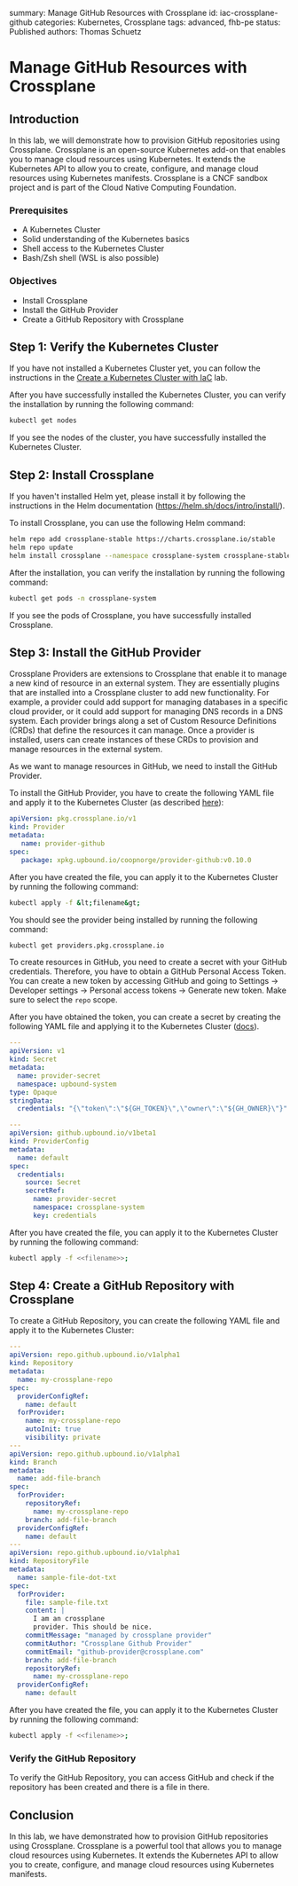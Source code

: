 summary: Manage GitHub Resources with Crossplane
id: iac-crossplane-github
categories: Kubernetes, Crossplane
tags: advanced, fhb-pe
status: Published
authors: Thomas Schuetz

# Manage GitHub Resources with Crossplane

## Introduction
In this lab, we will demonstrate how to provision GitHub repositories using Crossplane. Crossplane is an open-source Kubernetes add-on that enables you to manage cloud resources using Kubernetes. It extends the Kubernetes API to allow you to create, configure, and manage cloud resources using Kubernetes manifests. Crossplane is a CNCF sandbox project and is part of the Cloud Native Computing Foundation.

### Prerequisites
- A Kubernetes Cluster
- Solid understanding of the Kubernetes basics
- Shell access to the Kubernetes Cluster
- Bash/Zsh shell (WSL is also possible)

### Objectives
- Install Crossplane
- Install the GitHub Provider
- Create a GitHub Repository with Crossplane


## Step 1: Verify the Kubernetes Cluster
If you have not installed a Kubernetes Cluster yet, you can follow the instructions in the [Create a Kubernetes Cluster with IaC](./iac-exo-k8s-cluster) lab.

After you have successfully installed the Kubernetes Cluster, you can verify the installation by running the following command:

```bash
kubectl get nodes
```

If you see the nodes of the cluster, you have successfully installed the Kubernetes Cluster.

## Step 2: Install Crossplane
If you haven't installed Helm yet, please install it by following the instructions in the Helm documentation (https://helm.sh/docs/intro/install/).

To install Crossplane, you can use the following Helm command:

```bash
helm repo add crossplane-stable https://charts.crossplane.io/stable
helm repo update
helm install crossplane --namespace crossplane-system crossplane-stable/crossplane --create-namespace --wait
```

After the installation, you can verify the installation by running the following command:

```bash
kubectl get pods -n crossplane-system
```

If you see the pods of Crossplane, you have successfully installed Crossplane.

## Step 3: Install the GitHub Provider
Crossplane Providers are extensions to Crossplane that enable it to manage a new kind of resource in an external system. They are essentially plugins that are installed into a Crossplane cluster to add new functionality. For example, a provider could add support for managing databases in a specific cloud provider, or it could add support for managing DNS records in a DNS system. Each provider brings along a set of Custom Resource Definitions (CRDs) that define the resources it can manage. Once a provider is installed, users can create instances of these CRDs to provision and manage resources in the external system.

As we want to manage resources in GitHub, we need to install the GitHub Provider.

To install the GitHub Provider, you have to create the following YAML file and apply it to the Kubernetes Cluster (as described [here](https://marketplace.upbound.io/providers/coopnorge/provider-github/v0.10.0)):

```yaml
apiVersion: pkg.crossplane.io/v1
kind: Provider
metadata:
   name: provider-github
spec:
   package: xpkg.upbound.io/coopnorge/provider-github:v0.10.0
```

After you have created the file, you can apply it to the Kubernetes Cluster by running the following command:

```bash
kubectl apply -f &lt;filename&gt;
```

You should see the provider being installed by running the following command:

```bash
kubectl get providers.pkg.crossplane.io
```

To create resources in GitHub, you need to create a secret with your GitHub credentials. Therefore, you have to obtain a GitHub Personal Access Token. You can create a new token by accessing GitHub and going to Settings -> Developer settings -> Personal access tokens -> Generate new token. Make sure to select the `repo` scope.

After you have obtained the token, you can create a secret by creating the following YAML file and applying it to the Kubernetes Cluster ([docs](https://github.com/coopnorge/provider-github/blob/main/README.md)).

```yaml
---
apiVersion: v1
kind: Secret
metadata:
  name: provider-secret
  namespace: upbound-system
type: Opaque
stringData:
  credentials: "{\"token\":\"${GH_TOKEN}\",\"owner\":\"${GH_OWNER}\"}"

---
apiVersion: github.upbound.io/v1beta1
kind: ProviderConfig
metadata:
  name: default
spec:
  credentials:
    source: Secret
    secretRef:
      name: provider-secret
      namespace: crossplane-system
      key: credentials
```

After you have created the file, you can apply it to the Kubernetes Cluster by running the following command:

```bash
kubectl apply -f <<filename>>;
```

## Step 4: Create a GitHub Repository with Crossplane
To create a GitHub Repository, you can create the following YAML file and apply it to the Kubernetes Cluster:

```yaml
---
apiVersion: repo.github.upbound.io/v1alpha1
kind: Repository
metadata:
  name: my-crossplane-repo
spec:
  providerConfigRef:
    name: default
  forProvider:
    name: my-crossplane-repo
    autoInit: true
    visibility: private
---
apiVersion: repo.github.upbound.io/v1alpha1
kind: Branch
metadata:
  name: add-file-branch
spec:
  forProvider:
    repositoryRef:
      name: my-crossplane-repo
    branch: add-file-branch
  providerConfigRef:
    name: default
---
apiVersion: repo.github.upbound.io/v1alpha1
kind: RepositoryFile
metadata:
  name: sample-file-dot-txt
spec:
  forProvider:
    file: sample-file.txt
    content: |
      I am an crossplane
      provider. This should be nice.
    commitMessage: "managed by crossplane provider"
    commitAuthor: "Crossplane Github Provider"
    commitEmail: "github-provider@crossplane.com"
    branch: add-file-branch
    repositoryRef:
      name: my-crossplane-repo
  providerConfigRef:
    name: default
```

After you have created the file, you can apply it to the Kubernetes Cluster by running the following command:

```bash
kubectl apply -f <<filename>>;
```

### Verify the GitHub Repository
To verify the GitHub Repository, you can access GitHub and check if the repository has been created and there is a file in there.

## Conclusion
In this lab, we have demonstrated how to provision GitHub repositories using Crossplane. Crossplane is a powerful tool that allows you to manage cloud resources using Kubernetes. It extends the Kubernetes API to allow you to create, configure, and manage cloud resources using Kubernetes manifests. 












